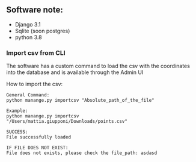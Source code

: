 Software note:
------------------

- Django 3.1
- Sqlite (soon postgres)
- python 3.8

<h3>Import csv from CLI</h3>
The software has a custom command to load the csv with the coordinates into the database and is available through the Admin UI

How to import the csv:

````
General Command:
python manange.py importcsv "Absolute_path_of_the_file"

Example:
python manange.py importcsv "/Users/mattia.giupponi/Downloads/points.csv"

SUCCESS:
File successfully loaded

IF FILE DOES NOT EXIST:
File does not exists, please check the file_path: asdasd
````